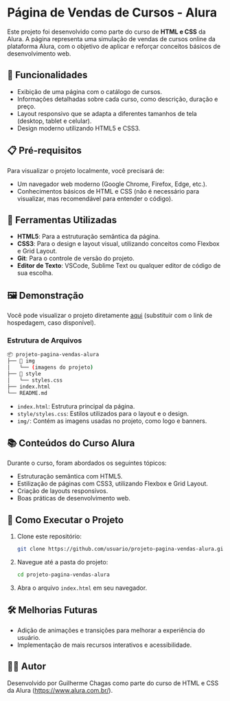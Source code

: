 # Página de Vendas de Cursos - Alura

Este projeto foi desenvolvido como parte do curso de **HTML e CSS** da Alura. A página representa uma simulação de vendas de cursos online da plataforma Alura, com o objetivo de aplicar e reforçar conceitos básicos de desenvolvimento web.

## 🚀 Funcionalidades

- Exibição de uma página com o catálogo de cursos.
- Informações detalhadas sobre cada curso, como descrição, duração e preço.
- Layout responsivo que se adapta a diferentes tamanhos de tela (desktop, tablet e celular).
- Design moderno utilizando HTML5 e CSS3.

## 📋 Pré-requisitos

Para visualizar o projeto localmente, você precisará de:

- Um navegador web moderno (Google Chrome, Firefox, Edge, etc.).
- Conhecimentos básicos de HTML e CSS (não é necessário para visualizar, mas recomendável para entender o código).

## 🔧 Ferramentas Utilizadas

- **HTML5**: Para a estruturação semântica da página.
- **CSS3**: Para o design e layout visual, utilizando conceitos como Flexbox e Grid Layout.
- **Git**: Para o controle de versão do projeto.
- **Editor de Texto**: VSCode, Sublime Text ou qualquer editor de código de sua escolha.

## 🖼️ Demonstração

Você pode visualizar o projeto diretamente [aqui](#) (substituir com o link de hospedagem, caso disponível).

### Estrutura de Arquivos

```bash
📦 projeto-pagina-vendas-alura
├── 📂 img
│   └── (imagens do projeto)
├── 📂 style
│   └── styles.css
├── index.html
└── README.md
```

- `index.html`: Estrutura principal da página.
- `style/styles.css`: Estilos utilizados para o layout e o design.
- `img/`: Contém as imagens usadas no projeto, como logo e banners.

## 📚 Conteúdos do Curso Alura

Durante o curso, foram abordados os seguintes tópicos:

- Estruturação semântica com HTML5.
- Estilização de páginas com CSS3, utilizando Flexbox e Grid Layout.
- Criação de layouts responsivos.
- Boas práticas de desenvolvimento web.

## 🚀 Como Executar o Projeto

1. Clone este repositório:
   ```bash
   git clone https://github.com/usuario/projeto-pagina-vendas-alura.git
   ```

2. Navegue até a pasta do projeto:
   ```bash
   cd projeto-pagina-vendas-alura
   ```

3. Abra o arquivo `index.html` em seu navegador.

## 🛠️ Melhorias Futuras

- Adição de animações e transições para melhorar a experiência do usuário.
- Implementação de mais recursos interativos e acessibilidade.

## 👨‍💻 Autor

Desenvolvido por Guilherme Chagas como parte do curso de HTML e CSS da Alura (https://www.alura.com.br/).
